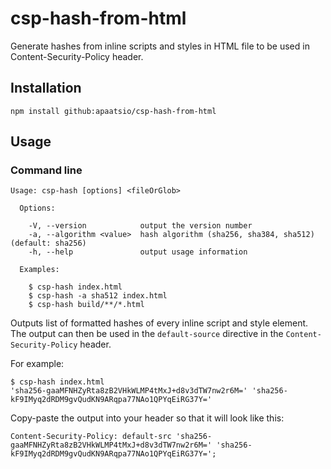 # csp-hash-from-html

Generate hashes from inline scripts and styles in HTML file to be used in Content-Security-Policy header.

## Installation


`npm install github:apaatsio/csp-hash-from-html`


## Usage

### Command line


```
Usage: csp-hash [options] <fileOrGlob>

  Options:

    -V, --version            output the version number
    -a, --algorithm <value>  hash algorithm (sha256, sha384, sha512) (default: sha256)
    -h, --help               output usage information

  Examples:

    $ csp-hash index.html
    $ csp-hash -a sha512 index.html
    $ csp-hash build/**/*.html
```

Outputs list of formatted hashes of every inline script and style element. The 
output can then be used in the `default-source` directive in the 
`Content-Security-Policy` header.

For example:

```
$ csp-hash index.html
'sha256-gaaMFNHZyRta8zB2VHkWLMP4tMxJ+d8v3dTW7nw2r6M=' 'sha256-kF9IMyq2dRDM9gvQudKN9ARqpa77NAo1QPYqEiRG37Y='
```

Copy-paste the output into your header so that it will look like this:

`Content-Security-Policy: default-src 'sha256-gaaMFNHZyRta8zB2VHkWLMP4tMxJ+d8v3dTW7nw2r6M=' 'sha256-kF9IMyq2dRDM9gvQudKN9ARqpa77NAo1QPYqEiRG37Y=';`
